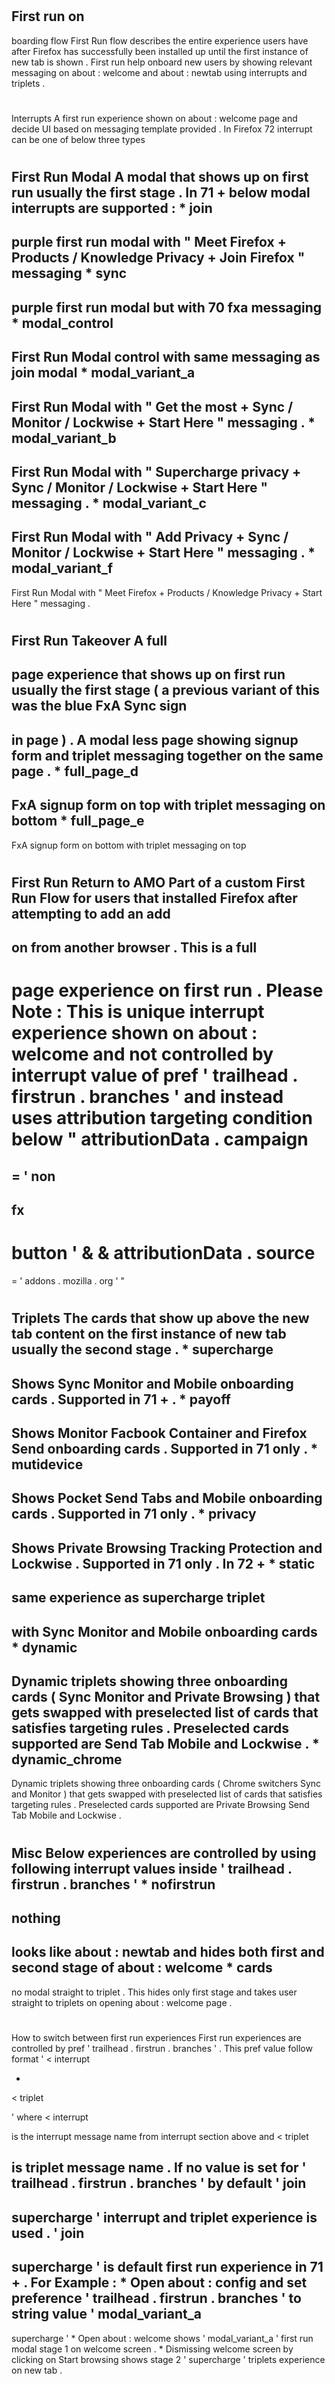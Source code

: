 #
First
run
on
-
boarding
flow
First
Run
flow
describes
the
entire
experience
users
have
after
Firefox
has
successfully
been
installed
up
until
the
first
instance
of
new
tab
is
shown
.
First
run
help
onboard
new
users
by
showing
relevant
messaging
on
about
:
welcome
and
about
:
newtab
using
interrupts
and
triplets
.
#
#
Interrupts
A
first
run
experience
shown
on
about
:
welcome
page
and
decide
UI
based
on
messaging
template
provided
.
In
Firefox
72
interrupt
can
be
one
of
below
three
types
#
#
#
First
Run
Modal
A
modal
that
shows
up
on
first
run
usually
the
first
stage
.
In
71
+
below
modal
interrupts
are
supported
:
*
join
-
purple
first
run
modal
with
"
Meet
Firefox
+
Products
/
Knowledge
Privacy
+
Join
Firefox
"
messaging
*
sync
-
purple
first
run
modal
but
with
70
fxa
messaging
*
modal_control
-
First
Run
Modal
control
with
same
messaging
as
join
modal
*
modal_variant_a
-
First
Run
Modal
with
"
Get
the
most
+
Sync
/
Monitor
/
Lockwise
+
Start
Here
"
messaging
.
*
modal_variant_b
-
First
Run
Modal
with
"
Supercharge
privacy
+
Sync
/
Monitor
/
Lockwise
+
Start
Here
"
messaging
.
*
modal_variant_c
-
First
Run
Modal
with
"
Add
Privacy
+
Sync
/
Monitor
/
Lockwise
+
Start
Here
"
messaging
.
*
modal_variant_f
-
First
Run
Modal
with
"
Meet
Firefox
+
Products
/
Knowledge
Privacy
+
Start
Here
"
messaging
.
#
#
#
First
Run
Takeover
A
full
-
page
experience
that
shows
up
on
first
run
usually
the
first
stage
(
a
previous
variant
of
this
was
the
blue
FxA
Sync
sign
-
in
page
)
.
A
modal
less
page
showing
signup
form
and
triplet
messaging
together
on
the
same
page
.
*
full_page_d
-
FxA
signup
form
on
top
with
triplet
messaging
on
bottom
*
full_page_e
-
FxA
signup
form
on
bottom
with
triplet
messaging
on
top
#
#
#
First
Run
Return
to
AMO
Part
of
a
custom
First
Run
Flow
for
users
that
installed
Firefox
after
attempting
to
add
an
add
-
on
from
another
browser
.
This
is
a
full
-
page
experience
on
first
run
.
Please
Note
:
This
is
unique
interrupt
experience
shown
on
about
:
welcome
and
not
controlled
by
interrupt
value
of
pref
'
trailhead
.
firstrun
.
branches
'
and
instead
uses
attribution
targeting
condition
below
"
attributionData
.
campaign
=
=
'
non
-
fx
-
button
'
&
&
attributionData
.
source
=
=
'
addons
.
mozilla
.
org
'
"
#
#
Triplets
The
cards
that
show
up
above
the
new
tab
content
on
the
first
instance
of
new
tab
usually
the
second
stage
.
*
supercharge
-
Shows
Sync
Monitor
and
Mobile
onboarding
cards
.
Supported
in
71
+
.
*
payoff
-
Shows
Monitor
Facbook
Container
and
Firefox
Send
onboarding
cards
.
Supported
in
71
only
.
*
mutidevice
-
Shows
Pocket
Send
Tabs
and
Mobile
onboarding
cards
.
Supported
in
71
only
.
*
privacy
-
Shows
Private
Browsing
Tracking
Protection
and
Lockwise
.
Supported
in
71
only
.
In
72
+
*
static
-
same
experience
as
supercharge
triplet
-
with
Sync
Monitor
and
Mobile
onboarding
cards
*
dynamic
-
Dynamic
triplets
showing
three
onboarding
cards
(
Sync
Monitor
and
Private
Browsing
)
that
gets
swapped
with
preselected
list
of
cards
that
satisfies
targeting
rules
.
Preselected
cards
supported
are
Send
Tab
Mobile
and
Lockwise
.
*
dynamic_chrome
-
Dynamic
triplets
showing
three
onboarding
cards
(
Chrome
switchers
Sync
and
Monitor
)
that
gets
swapped
with
preselected
list
of
cards
that
satisfies
targeting
rules
.
Preselected
cards
supported
are
Private
Browsing
Send
Tab
Mobile
and
Lockwise
.
#
#
Misc
Below
experiences
are
controlled
by
using
following
interrupt
values
inside
'
trailhead
.
firstrun
.
branches
'
*
nofirstrun
-
nothing
-
looks
like
about
:
newtab
and
hides
both
first
and
second
stage
of
about
:
welcome
*
cards
-
no
modal
straight
to
triplet
.
This
hides
only
first
stage
and
takes
user
straight
to
triplets
on
opening
about
:
welcome
page
.
#
#
How
to
switch
between
first
run
experiences
First
run
experiences
are
controlled
by
pref
'
trailhead
.
firstrun
.
branches
'
.
This
pref
value
follow
format
'
<
interrupt
>
-
<
triplet
>
'
where
<
interrupt
>
is
the
interrupt
message
name
from
interrupt
section
above
and
<
triplet
>
is
triplet
message
name
.
If
no
value
is
set
for
'
trailhead
.
firstrun
.
branches
'
by
default
'
join
-
supercharge
'
interrupt
and
triplet
experience
is
used
.
'
join
-
supercharge
'
is
default
first
run
experience
in
71
+
.
For
Example
:
*
Open
about
:
config
and
set
preference
'
trailhead
.
firstrun
.
branches
'
to
string
value
'
modal_variant_a
-
supercharge
'
*
Open
about
:
welcome
shows
'
modal_variant_a
'
first
run
modal
stage
1
on
welcome
screen
.
*
Dismissing
welcome
screen
by
clicking
on
Start
browsing
shows
stage
2
'
supercharge
'
triplets
experience
on
new
tab
.
